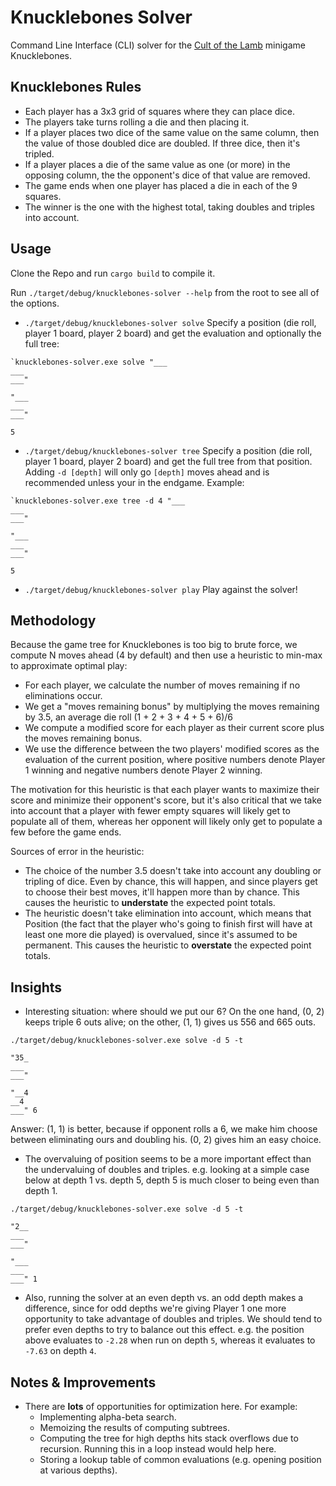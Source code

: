 # Knucklebones Solver

Command Line Interface (CLI) solver for the [Cult of the Lamb](https://store.steampowered.com/app/1313140/Cult_of_the_Lamb/) minigame Knucklebones.  

## Knucklebones Rules

* Each player has a 3x3 grid of squares where they can place dice.  
* The players take turns rolling a die and then placing it.
* If a player places two dice of the same value on the same column, then the value of those doubled dice are doubled.  If three dice, then it's tripled.
* If a player places a die of the same value as one (or more) in the opposing column, the the opponent's dice of that value are removed.
* The game ends when one player has placed a die in each of the 9 squares.
* The winner is the one with the highest total, taking doubles and triples into account.

## Usage

Clone the Repo and run `cargo build` to compile it. 

Run `./target/debug/knucklebones-solver --help` from the root to see all of the options.

* `./target/debug/knucklebones-solver solve` Specify a position (die roll, player 1 board, player 2 board) and get the evaluation and optionally the full tree:

```
`knucklebones-solver.exe solve "___
___
___"

"___
___
___"

5
```

* `./target/debug/knucklebones-solver tree` Specify a position (die roll, player 1 board, player 2 board) and get the full tree from that position.  Adding `-d [depth]` will only go `[depth]` moves ahead and is recommended unless your in the endgame.  Example:

```
`knucklebones-solver.exe tree -d 4 "___
___
___"

"___
___
___"

5
```

* `./target/debug/knucklebones-solver play` Play against the solver!

## Methodology

Because the game tree for Knucklebones is too big to brute force, we compute N moves ahead (4 by default) and then use a heuristic to min-max to approximate optimal play:
* For each player, we calculate the number of moves remaining if no eliminations occur.  
* We get a "moves remaining bonus" by multiplying the moves remaining by 3.5, an average die roll (1 + 2 + 3 + 4 + 5 + 6)/6
* We compute a modified score for each player as their current score plus the moves remaining bonus.
* We use the difference between the two players' modified scores as the evaluation of the current position, where positive numbers denote Player 1 winning and negative numbers denote Player 2 winning.

The motivation for this heuristic is that each player wants to maximize their score and minimize their opponent's score, but it's also critical that we take into account that a player with fewer empty squares will likely get to populate all of them, whereas her opponent will likely only get to populate a few before the game ends.  

Sources of error in the heuristic:
* The choice of the number 3.5 doesn't take into account any doubling or tripling of dice.  Even by chance, this will happen, and since players get to choose their best moves, it'll happen more than by chance.  This causes the heuristic to **understate** the expected point totals.
* The heuristic doesn't take elimination into account, which means that Position (the fact that the player who's going to finish first will have at least one more die played) is overvalued, since it's assumed to be permanent.  This causes the heuristic to **overstate** the expected point totals.  


## Insights

* Interesting situation: where should we put our 6?  On the one hand, (0, 2) keeps triple 6 outs alive; on the other, (1, 1) gives us 556 and 665 outs.  
```
./target/debug/knucklebones-solver.exe solve -d 5 -t 

"35_
___
___"

"__4
__4
___" 6
```
Answer: (1, 1) is better, because if opponent rolls a 6, we make him choose between eliminating ours and doubling his.  (0, 2) gives him an easy choice.

* The overvaluing of position seems to be a more important effect than the undervaluing of doubles and triples.  e.g. looking at a simple case below at depth 1 vs. depth 5, depth 5 is much closer to being even than depth 1.
```
./target/debug/knucklebones-solver.exe solve -d 5 -t 

"2__
___
___"

"___
___
___" 1
```

* Also, running the solver at an even depth vs. an odd depth makes a difference, since for odd depths we're giving Player 1 one more opportunity to take advantage of doubles and triples.  We should tend to prefer even depths to try to balance out this effect.  e.g. the position above evaluates to `-2.28` when run on depth `5`, whereas it evaluates to `-7.63` on depth `4`.  

## Notes & Improvements

* There are **lots** of opportunities for optimization here.  For example:
    * Implementing alpha-beta search.
    * Memoizing the results of computing subtrees.
    * Computing the tree for high depths hits stack overflows due to recursion.  Running this in a loop instead would help here.
    * Storing a lookup table of common evaluations (e.g. opening position at various depths).  
